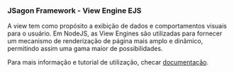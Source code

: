 ### JSagon Framework - View Engine EJS

A view tem como propósito a exibição de dados e comportamentos visuais para o usuário. Em NodeJS, as View Engines são utilizadas para fornecer um mecanismo de renderização de página mais amplo e dinâmico, permitindo assim uma gama maior de possibilidades.

Para mais informação e tutorial de utilização, checar [documentação](https://jsagon.com/jsagon-nodejs-framework).
